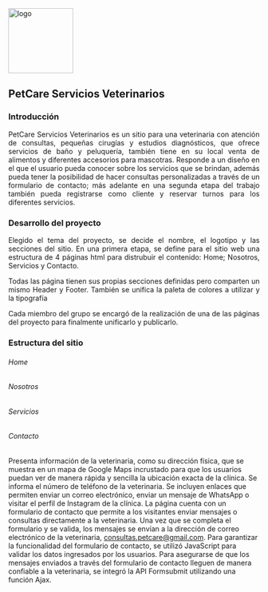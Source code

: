 <image src="public/images/icons-petcar.png" alt="logo" style="width:130px;height:130px;">

## PetCare Servicios Veterinarios


### Introducción

<p style="text-align: justify;">PetCare Servicios Veterinarios es un sitio para una veterinaria con atención de consultas, pequeñas cirugías y estudios diagnósticos, que ofrece servicios de baño y peluquería, también tiene en su local venta de alimentos y diferentes accesorios para mascotras.
Responde a un diseño en el que el usuario pueda conocer sobre los servicios que se brindan, además pueda tener la posibilidad de hacer consultas personalizadas a través de un formulario de contacto; más adelante en una segunda etapa del trabajo también pueda registrarse como cliente y reservar turnos para  los diferentes servicios.</p>

### Desarrollo del proyecto

<p style="text-align: justify;">Elegido el tema del proyecto, se  decide el nombre, el logotipo y las secciones del sitio.
En una primera etapa, se define para el sitio web una estructura de 4 páginas html para distrubuir el contenido: Home; Nosotros, Servicios y Contacto.</p>

<p style="text-align: justify;">Todas las página tienen sus propias secciones definidas pero comparten un mismo Header y Footer. También se unifica la paleta de colores a utilizar y la tipografía</p>

<p style="text-align: justify;">Cada miembro del grupo se encargó de la realización de una de las páginas del proyecto para finalmente unificarlo y publicarlo.</p>

### Estructura del sitio

###### Home
###### Nosotros
###### Servicios
###### Contacto
Presenta información de la veterinaria, como su dirección física, que se muestra en un mapa de Google Maps incrustado para que los usuarios puedan ver de manera rápida y sencilla la ubicación exacta de la clínica. Se informa el número de teléfono de la veterinaria. Se incluyen enlaces que permiten enviar un correo electrónico, enviar un mensaje de WhatsApp o visitar el perfil de Instagram de la clínica.
La página cuenta con un  formulario de contacto que permite a los visitantes enviar mensajes o consultas directamente a la veterinaria. Una vez que se completa el formulario y se valida, los mensajes se envían a la dirección de correo electrónico de la veterinaria,  consultas.petcare@gmail.com.
Para garantizar la funcionalidad del formulario de contacto, se utilizó JavaScript para validar los datos ingresados por los usuarios. Para asegurarse de que los mensajes enviados a través del formulario de contacto lleguen de manera confiable a la veterinaria, se integró la API   Formsubmit utilizando una función  Ajax.  

